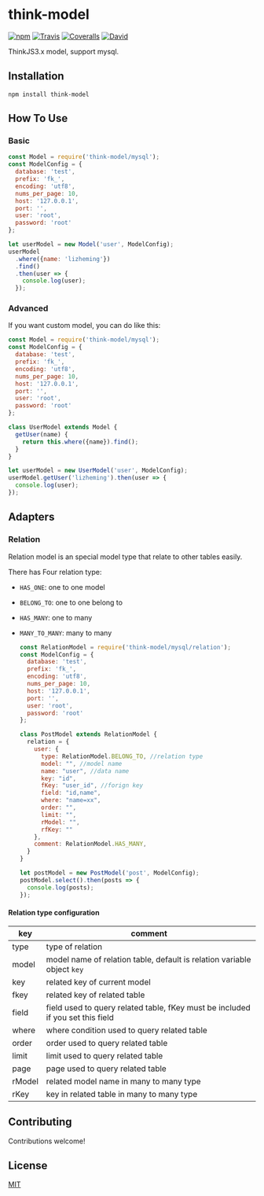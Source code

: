 # think-model

[![npm](https://img.shields.io/npm/v/think-model.svg?style=flat-square)]()
[![Travis](https://img.shields.io/travis/thinkjs/think-model.svg?style=flat-square)]()
[![Coveralls](https://img.shields.io/coveralls/thinkjs/think-model/master.svg?style=flat-square)]()
[![David](https://img.shields.io/david/thinkjs/think-model.svg?style=flat-square)]()

ThinkJS3.x model, support mysql.

## Installation

    npm install think-model


## How To Use


### Basic 

  ```js
  const Model = require('think-model/mysql');
  const ModelConfig = {
    database: 'test',
    prefix: 'fk_',
    encoding: 'utf8',
    nums_per_page: 10,
    host: '127.0.0.1',
    port: '',
    user: 'root',
    password: 'root'
  };

  let userModel = new Model('user', ModelConfig);
  userModel
    .where({name: 'lizheming'})
    .find()
    .then(user => {
      console.log(user);
    });
  ```


### Advanced

If you want custom model, you can do like this:


  ```js
  const Model = require('think-model/mysql');
  const ModelConfig = {
    database: 'test',
    prefix: 'fk_',
    encoding: 'utf8',
    nums_per_page: 10,
    host: '127.0.0.1',
    port: '',
    user: 'root',
    password: 'root'
  };

  class UserModel extends Model {
    getUser(name) {
      return this.where({name}).find();
    }
  }

  let userModel = new UserModel('user', ModelConfig);
  userModel.getUser('lizheming').then(user => {
    console.log(user);
  });
  ```

## Adapters

### Relation

Relation model is an special model type that relate to other tables easily.

There has Four relation type:

- `HAS_ONE`: one to one model
- `BELONG_TO`: one to one belong to
- `HAS_MANY`: one to many
- `MANY_TO_MANY`: many to many

  ```js
  const RelationModel = require('think-model/mysql/relation');
  const ModelConfig = {
    database: 'test',
    prefix: 'fk_',
    encoding: 'utf8',
    nums_per_page: 10,
    host: '127.0.0.1',
    port: '',
    user: 'root',
    password: 'root'
  };

  class PostModel extends RelationModel {
    relation = {
      user: {
        type: RelationModel.BELONG_TO, //relation type
        model: "", //model name
        name: "user", //data name
        key: "id", 
        fKey: "user_id", //forign key
        field: "id,name",
        where: "name=xx",
        order: "",
        limit: "",
        rModel: "",
        rfKey: ""
      },
      comment: RelationModel.HAS_MANY,
    }
  }

  let postModel = new PostModel('post', ModelConfig);
  postModel.select().then(posts => {
    console.log(posts);
  });
  ```

#### Relation type configuration

| key    | comment                                                                        |
|--------|--------------------------------------------------------------------------------|
| type   | type of relation                                                               |
| model  | model name of relation table, default is relation variable object `key`        |
| key    | related key of current model                                                   |
| fkey   | related key of related table                                                   |
| field  | field used to query related table, fKey must be included if you set this field |
| where  | where condition used to query related table                                    |
| order  | order used to query related table                                              |
| limit  | limit used to query related table                                              |
| page   | page used to query related table                                               |
| rModel | related model name in many to many type                                        |
| rKey   | key in related table in many to many type                                      |
## Contributing

Contributions welcome!

## License

[MIT](https://github.com/thinkjs/think-model/blob/master/LICENSE)